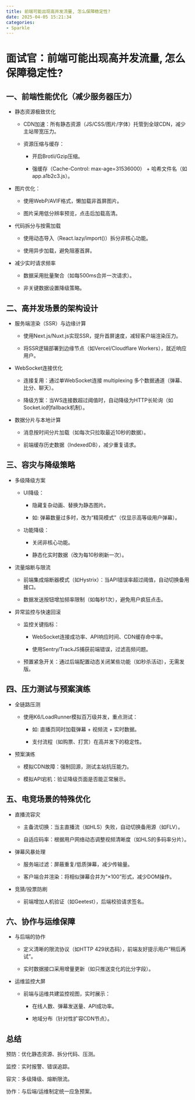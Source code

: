```yaml
---
title: 前端可能出现高并发流量, 怎么保障稳定性? 
date: 2025-04-05 15:21:34
categories: 
- Sparkle
---
```


# 面试官：前端可能出现高并发流量, 怎么保障稳定性?


## 一、前端性能优化（减少服务器压力）
- 静态资源极致优化

  - CDN加速：所有静态资源（JS/CSS/图片/字体）托管到全球CDN，减少主站带宽压力。

  - 资源压缩与缓存：

    - 开启Brotli/Gzip压缩。

    - 强缓存（Cache-Control: max-age=31536000） + 哈希文件名（如 app.a1b2c3.js）。

- 图片优化：

  - 使用WebP/AVIF格式，懒加载非首屏图片。

  - 图片采用低分辨率预览，点击后加载高清。

- 代码拆分与按需加载

  - 使用动态导入（React.lazy/import()）拆分非核心功能。

  - 使用异步加载，避免阻塞首屏。

- 减少实时请求频率

  - 数据采用批量聚合（如每500ms合并一次请求）。

  - 非关键数据设置降级策略。

## 二、高并发场景的架构设计
- 服务端渲染（SSR）与边缘计算

  - 使用Next.js/Nuxt.js实现SSR，提升首屏速度，减轻客户端渲染压力。

  - 将SSR逻辑部署到边缘节点（如Vercel/Cloudflare Workers），就近响应用户。

- WebSocket连接优化

  - 连接复用：通过单WebSocket连接 multiplexing 多个数据通道（弹幕、比分、聊天）。

  - 降级方案：当WS连接数超过阈值时，自动降级为HTTP长轮询（如Socket.io的fallback机制）。

- 数据分片与本地计算

  - 消息按时间分片加载（如每次只拉取最近10秒的数据）。

  - 前端缓存历史数据（IndexedDB），减少重复请求。

## 三、容灾与降级策略
- 多级降级方案

  - UI降级：

    - 隐藏复杂动画、替换为静态图片。

    - 如: 弹幕数量过多时，改为“精简模式”（仅显示高等级用户弹幕）。

  - 功能降级：

    - 关闭非核心功能。

    - 静态化实时数据（改为每10秒刷新一次）。

- 流量熔断与限流

  - 前端集成熔断器模式（如Hystrix）：当API错误率超过阈值，自动切换备用接口。

  - 数据发送按钮增加频率限制（如每秒1次），避免用户疯狂点击。

- 异常监控与快速回滚

  - 监控关键指标：

    - WebSocket连接成功率、API响应时间、CDN缓存命中率。

    - 使用Sentry/TrackJS捕获前端错误，过滤高频问题。

  - 预置紧急开关：通过后端配置动态关闭某些功能（如秒杀活动），无需发版。

## 四、压力测试与预案演练
- 全链路压测

  - 使用K6/LoadRunner模拟百万级并发，重点测试：

    - 如: 直播页同时加载弹幕 + 视频流 + 实时数据。

    - 支付流程（如购票、打赏）在高并发下的稳定性。

- 预案演练

  - 模拟CDN故障：强制回源，测试主站抗压能力。

  - 模拟API宕机：验证降级页面是否能正常展示。

## 五、电竞场景的特殊优化
- 直播流容灾

  - 主备流切换：当主直播流（如HLS）失败，自动切换备用源（如FLV）。

  - 自适应码率：根据用户网络动态调整视频清晰度（如HLS的多码率分片）。

- 弹幕风暴处理

  - 服务端过滤：屏蔽重复/低质弹幕，减少传输量。

  - 客户端合并渲染：将相似弹幕合并为“×100”形式，减少DOM操作。

- 竞猜/投票防刷

  - 前端增加人机验证（如Geetest），后端校验请求签名。

## 六、协作与运维保障
- 与后端的协作

  - 定义清晰的限流协议（如HTTP 429状态码），前端友好提示用户“稍后再试”。

  - 实时数据接口采用增量更新（如只推送变化的比分字段）。

- 运维监控大屏

  - 前端与运维共建监控视图，实时展示：

    - 在线人数、弹幕发送量、API成功率。

    - 地域分布（针对性扩容CDN节点）。

## 总结

预防：优化静态资源、拆分代码、压测。

监控：实时报警、错误追踪。

容灾：多级降级、熔断限流。

协作：与后端/运维制定统一应急预案。
